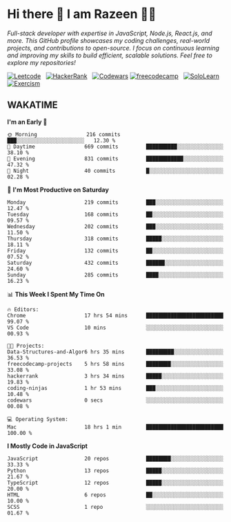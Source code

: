 # Hi there 👋 I am Razeen 👩‍💻

*Full-stack developer with expertise in JavaScript, Node.js, React.js, and more. This GitHub profile showcases my coding challenges, real-world projects, and contributions to open-source. I focus on continuous learning and improving my skills to build efficient, scalable solutions. Feel free to explore my repositories!*

[![Leetcode](https://img.shields.io/badge/-LeetCode-FFA116?style=for-the-badge&logo=LeetCode&logoColor=black)](https://leetcode.com/razeenshaikh/)&nbsp;&nbsp;
[![HackerRank](https://img.shields.io/badge/-Hackerrank-2EC866?style=for-the-badge&logo=HackerRank&logoColor=white)](https://www.hackerrank.com/profile/razeen_m_shaikh)&nbsp;&nbsp;
[![Codewars](https://img.shields.io/badge/Codewars-B1361E?style=for-the-badge&logo=Codewars&logoColor=white)](https://www.codewars.com/users/razeen_shaikh)
[![freecodecamp](https://img.shields.io/badge/freecodecamp-27273D?style=for-the-badge&logo=freecodecamp&logoColor=white)](https://www.freecodecamp.org/razeen)&nbsp;&nbsp;
[![SoloLearn](https://img.shields.io/badge/-Sololearn-3a464b?style=for-the-badge&logo=Sololearn&logoColor=white)](https://www.sololearn.com/en/profile/30940776)&nbsp;&nbsp;
[![Exercism](https://img.shields.io/badge/Exercism-009CAB?style=for-the-badge&logo=exercism&logoColor=white)](https://exercism.org/profiles/Razeen-Shaikh)

## WAKATIME

<!--START_SECTION:waka-->
**I'm an Early 🐤** 

```text
🌞 Morning                216 commits         ███░░░░░░░░░░░░░░░░░░░░░░   12.30 % 
🌆 Daytime                669 commits         ██████████░░░░░░░░░░░░░░░   38.10 % 
🌃 Evening                831 commits         ████████████░░░░░░░░░░░░░   47.32 % 
🌙 Night                  40 commits          █░░░░░░░░░░░░░░░░░░░░░░░░   02.28 % 
```
📅 **I'm Most Productive on Saturday** 

```text
Monday                   219 commits         ███░░░░░░░░░░░░░░░░░░░░░░   12.47 % 
Tuesday                  168 commits         ██░░░░░░░░░░░░░░░░░░░░░░░   09.57 % 
Wednesday                202 commits         ███░░░░░░░░░░░░░░░░░░░░░░   11.50 % 
Thursday                 318 commits         █████░░░░░░░░░░░░░░░░░░░░   18.11 % 
Friday                   132 commits         ██░░░░░░░░░░░░░░░░░░░░░░░   07.52 % 
Saturday                 432 commits         ██████░░░░░░░░░░░░░░░░░░░   24.60 % 
Sunday                   285 commits         ████░░░░░░░░░░░░░░░░░░░░░   16.23 % 
```


📊 **This Week I Spent My Time On** 

```text
🔥 Editors: 
Chrome                   17 hrs 54 mins      █████████████████████████   99.07 % 
VS Code                  10 mins             ░░░░░░░░░░░░░░░░░░░░░░░░░   00.93 % 

🐱‍💻 Projects: 
Data-Structures-and-Algor6 hrs 35 mins       █████████░░░░░░░░░░░░░░░░   36.53 % 
freecodecamp-projects    5 hrs 58 mins       ████████░░░░░░░░░░░░░░░░░   33.08 % 
hackerrank               3 hrs 34 mins       █████░░░░░░░░░░░░░░░░░░░░   19.83 % 
coding-ninjas            1 hr 53 mins        ███░░░░░░░░░░░░░░░░░░░░░░   10.48 % 
codewars                 0 secs              ░░░░░░░░░░░░░░░░░░░░░░░░░   00.08 % 

💻 Operating System: 
Mac                      18 hrs 1 min        █████████████████████████   100.00 % 
```

**I Mostly Code in JavaScript** 

```text
JavaScript               20 repos            ████████░░░░░░░░░░░░░░░░░   33.33 % 
Python                   13 repos            █████░░░░░░░░░░░░░░░░░░░░   21.67 % 
TypeScript               12 repos            █████░░░░░░░░░░░░░░░░░░░░   20.00 % 
HTML                     6 repos             ██░░░░░░░░░░░░░░░░░░░░░░░   10.00 % 
SCSS                     1 repo              ░░░░░░░░░░░░░░░░░░░░░░░░░   01.67 % 
```




<!--END_SECTION:waka-->
